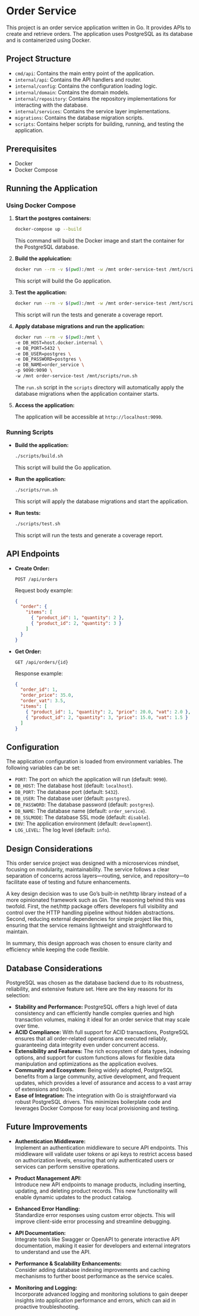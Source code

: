 # Order Service

This project is an order service application written in Go. It provides APIs to create and retrieve orders. The application uses PostgreSQL as its database and is containerized using Docker.

## Project Structure

- `cmd/api`: Contains the main entry point of the application.
- `internal/api`: Contains the API handlers and router.
- `internal/config`: Contains the configuration loading logic.
- `internal/domain`: Contains the domain models.
- `internal/repository`: Contains the repository implementations for interacting with the database.
- `internal/services`: Contains the service layer implementations.
- `migrations`: Contains the database migration scripts.
- `scripts`: Contains helper scripts for building, running, and testing the application.

## Prerequisites

- Docker
- Docker Compose

## Running the Application

### Using Docker Compose

1. **Start the postgres containers:**

   ```sh
   docker-compose up --build
   ```

   This command will build the Docker image and start the container for the PostgreSQL database.

2. **Build the appluication:**

   ```sh
   docker run --rm -v $(pwd):/mnt -w /mnt order-service-test /mnt/scripts/build.sh
   ```

   This script will build the Go application.

3. **Test the application:**

   ```sh
   docker run --rm -v $(pwd):/mnt -w /mnt order-service-test /mnt/scripts/test.sh
   ```

   This script will run the tests and generate a coverage report.

4. **Apply database migrations and run the application:**

   ```sh
   docker run --rm -v $(pwd):/mnt \
   -e DB_HOST=host.docker.internal \
   -e DB_PORT=5432 \
   -e DB_USER=postgres \
   -e DB_PASSWORD=postgres \
   -e DB_NAME=order_service \
   -p 9090:9090 \
   -w /mnt order-service-test /mnt/scripts/run.sh
   ```

   The `run.sh` script in the `scripts` directory will automatically apply the database migrations when the application container starts.

5. **Access the application:**

   The application will be accessible at `http://localhost:9090`.

### Running Scripts

- **Build the application:**

  ```sh
  ./scripts/build.sh
  ```

  This script will build the Go application.

- **Run the application:**

  ```sh
  ./scripts/run.sh
  ```

  This script will apply the database migrations and start the application.

- **Run tests:**

  ```sh
  ./scripts/test.sh
  ```

  This script will run the tests and generate a coverage report.

## API Endpoints

- **Create Order:**

  ```
  POST /api/orders
  ```

  Request body example:

  ```json
  {
    "order": {
      "items": [
        { "product_id": 1, "quantity": 2 },
        { "product_id": 2, "quantity": 3 }
      ]
    }
  }
  ```

- **Get Order:**

  ```
  GET /api/orders/{id}
  ```

  Response example:

  ```json
  {
    "order_id": 1,
    "order_price": 35.0,
    "order_vat": 3.5,
    "items": [
      { "product_id": 1, "quantity": 2, "price": 20.0, "vat": 2.0 },
      { "product_id": 2, "quantity": 3, "price": 15.0, "vat": 1.5 }
    ]
  }
  ```

## Configuration

The application configuration is loaded from environment variables. The following variables can be set:

- `PORT`: The port on which the application will run (default: `9090`).
- `DB_HOST`: The database host (default: `localhost`).
- `DB_PORT`: The database port (default: `5432`).
- `DB_USER`: The database user (default: `postgres`).
- `DB_PASSWORD`: The database password (default: `postgres`).
- `DB_NAME`: The database name (default: `order_service`).
- `DB_SSLMODE`: The database SSL mode (default: `disable`).
- `ENV`: The application environment (default: `development`).
- `LOG_LEVEL`: The log level (default: `info`).

## Design Considerations

This order service project was designed with a microservices mindset, focusing on modularity, maintainability. The service follows a clear separation of concerns across layers—routing, service, and repository—to facilitate ease of testing and future enhancements.

A key design decision was to use Go’s built-in net/http library instead of a more opinionated framework such as Gin. The reasoning behind this was twofold. First, the net/http package offers developers full visibility and control over the HTTP handling pipeline without hidden abstractions. Second, reducing external dependencies for simple project like this, ensuring that the service remains lightweight and straightforward to maintain.

In summary, this design approach was chosen to ensure clarity and efficiency while keeping the code flexible.

## Database Considerations

PostgreSQL was chosen as the database backend due to its robustness, reliability, and extensive feature set. Here are the key reasons for its selection:

- **Stability and Performance:** PostgreSQL offers a high level of data consistency and can efficiently handle complex queries and high transaction volumes, making it ideal for an order service that may scale over time.
- **ACID Compliance:** With full support for ACID transactions, PostgreSQL ensures that all order-related operations are executed reliably, guaranteeing data integrity even under concurrent access.
- **Extensibility and Features:** The rich ecosystem of data types, indexing options, and support for custom functions allows for flexible data manipulation and optimizations as the application evolves.
- **Community and Ecosystem:** Being widely adopted, PostgreSQL benefits from a large community, active development, and frequent updates, which provides a level of assurance and access to a vast array of extensions and tools.
- **Ease of Integration:** The integration with Go is straightforward via robust PostgreSQL drivers. This minimizes boilerplate code and leverages Docker Compose for easy local provisioning and testing.

## Future Improvements

- **Authentication Middleware:**  
  Implement an authentication middleware to secure API endpoints. This middleware will validate user tokens or api keys to restrict access based on authorization levels, ensuring that only authenticated users or services can perform sensitive operations.

- **Product Management API:**  
  Introduce new API endpoints to manage products, including inserting, updating, and deleting product records. This new functionality will enable dynamic updates to the product catalog.

- **Enhanced Error Handling:**  
  Standardize error responses using custom error objects. This will improve client-side error processing and streamline debugging.

- **API Documentation:**  
  Integrate tools like Swagger or OpenAPI to generate interactive API documentation, making it easier for developers and external integrators to understand and use the API.

- **Performance & Scalability Enhancements:**  
  Consider adding database indexing improvements and caching mechanisms to further boost performance as the service scales.

- **Monitoring and Logging:**  
  Incorporate advanced logging and monitoring solutions to gain deeper insights into application performance and errors, which can aid in proactive troubleshooting.
